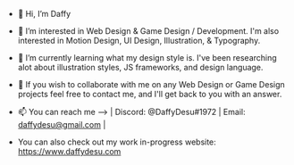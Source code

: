 - 👋 Hi, I’m Daffy
- 👀 I’m interested in Web Design & Game Design / Development. I'm also interested in Motion Design, UI Design, Illustration, & Typography.
- 🌱 I’m currently learning what my design style is. I've been researching alot about illustration styles, JS frameworks, and design language.
- 💞️ If you wish to collaborate with me on any Web Design or Game Design projects feel free to contact me, and I'll get back to you with an answer.
- 📫 You can reach me --> | Discord: @DaffyDesu#1972 | Email: daffydesu@gmail.com | 

- You can also check out my work in-progress website: https://www.daffydesu.com
